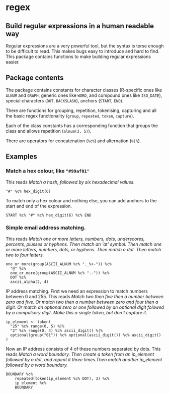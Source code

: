 regex
=====

## Build regular expressions in a human readable way

Regular expressions are a very powerful tool, but the syntax is terse enough 
to be difficult to read.  This makes bugs easy to introduce and hard to 
find.  This package contains functions to make building regular expressions
easier.

## Package contents

The package contains constants for character classes (R-specific ones like 
`ALNUM` and `GRAPH`, generic ones like `WORD`, and compound ones like 
`ISO_DATE`), special characters (`DOT`, `BACKSLASH`), anchors (`START`, `END`).

There are functions for grouping, repetition, tokenising, capturing and all the
basic regex functionality (`group`, `repeated`, `token`, `capture`).

Each of the class constants has a corresponding function that groups the class
and allows repetition (`alnum(3, 5)`).

There are operators for concatenation (`%c%`) and alternation (`%|%`).

## Examples

### Match a hex colour, like `"#99af01"`
This reads *Match a hash, followed by six hexadecimal values.*

    "#" %c% hex_digit(6)    

To match only a hex colour and nothing else, you can add anchors to the 
start and end of the expression.

    START %c% "#" %c% hex_digit(6) %c% END
    
### Simple email address matching. 
This reads *Match one or more letters, numbers, dots, underscores, percents, 
plusses or hyphens. Then match an 'at' symbol. Then match one or more letters, 
numbers, dots, or hyphens. Then match a dot. Then match two to four letters.*

    one_or_more(group(ASCII_ALNUM %c% "._%+-")) %c%
      "@" %c%
      one_or_more(group(ASCII_ALNUM %c% ".-")) %c%
      DOT %c%
      ascii_alpha(2, 4)
      
IP address matching. First we need an expression to match numbers between 0 
and 255.  This reads *Match two then five then a number between zero and 
five.  Or match two then a number between zero and four then a digit. Or 
match an optional zero or one followed by an optional digit folowed by a
compulsory digit.  Make this a single token, but don't capture it.*

    ip_element <- token(
      "25" %c% range(0, 5) %|%
      "2" %c% range(0, 4) %c% ascii_digit() %|%
      optional(group("01")) %c% optional(ascii_digit()) %c% ascii_digit()
    )
    
Now an IP address consists of 4 of these numbers separated by dots. This 
reads *Match a word boundary. Then create a token from an ip_element 
followed by a dot, and repeat it three times.Then match another ip_element
followed by a word boundary.*

    BOUNDARY %c% 
        repeated(token(ip_element %c% DOT), 3) %c% 
        ip_element %c%
        BOUNDARY